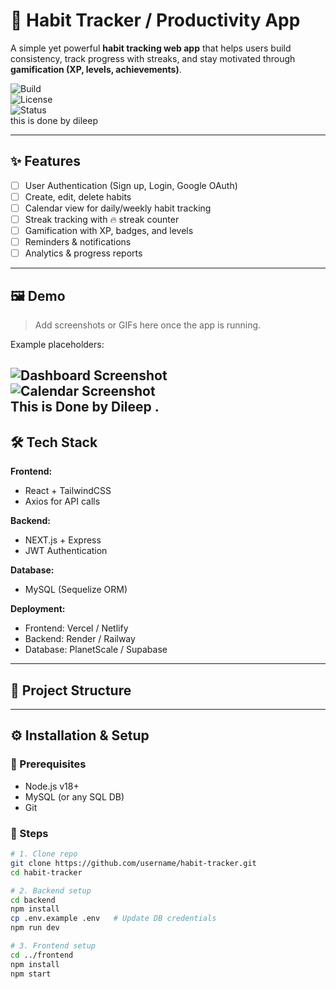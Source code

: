 # 🌟 Habit Tracker / Productivity App

A simple yet powerful **habit tracking web app** that helps users build consistency, track progress with streaks, and stay motivated through **gamification (XP, levels, achievements)**.  

![Build](https://img.shields.io/badge/build-passing-brightgreen)  
![License](https://img.shields.io/badge/license-MIT-blue)  
![Status](https://img.shields.io/badge/status-in%20progress-yellow)  
this is done by dileep 

---


## ✨ Features
- [ ] User Authentication (Sign up, Login, Google OAuth)
- [ ] Create, edit, delete habits
- [ ] Calendar view for daily/weekly habit tracking
- [ ] Streak tracking with 🔥 streak counter
- [ ] Gamification with XP, badges, and levels
- [ ] Reminders & notifications
- [ ] Analytics & progress reports

---

## 🖼️ Demo
> Add screenshots or GIFs here once the app is running.  

Example placeholders:  

![Dashboard Screenshot](docs/dashboard.png)  
![Calendar Screenshot](docs/calendar.png)  
This is Done by Dileep .
---

## 🛠️ Tech Stack
**Frontend:**
- React + TailwindCSS
- Axios for API calls  

**Backend:**
- NEXT.js + Express  
- JWT Authentication  

**Database:**
- MySQL (Sequelize ORM)  

**Deployment:**
- Frontend: Vercel / Netlify  
- Backend: Render / Railway  
- Database: PlanetScale / Supabase  

---

## 📂 Project Structure







---

## ⚙️ Installation & Setup

### 🔑 Prerequisites
- Node.js v18+  
- MySQL (or any SQL DB)  
- Git  

### 🚀 Steps
```bash
# 1. Clone repo
git clone https://github.com/username/habit-tracker.git
cd habit-tracker

# 2. Backend setup
cd backend
npm install
cp .env.example .env   # Update DB credentials
npm run dev

# 3. Frontend setup
cd ../frontend
npm install
npm start

